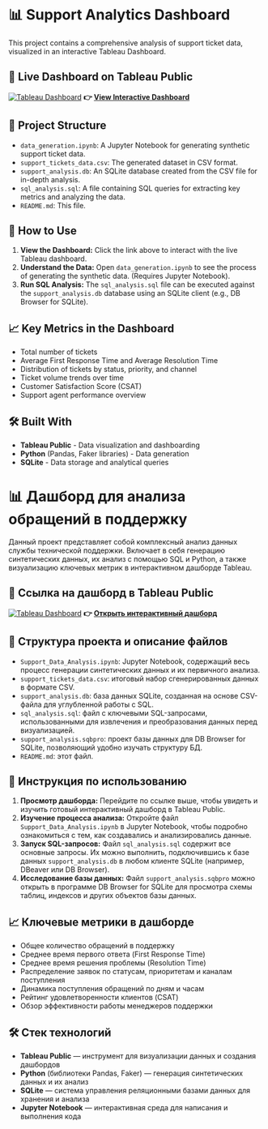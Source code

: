 # 📊 Support Analytics Dashboard

This project contains a comprehensive analysis of support ticket data, visualized in an interactive Tableau Dashboard.

## 🔗 Live Dashboard on Tableau Public

[![Tableau Dashboard](https://img.shields.io/badge/Tableau-Public-orange?logo=tableau)](https://public.tableau.com/app/profile/anna.shishkina/viz/SupportAnalyticsDashboard/SupportAnalytics)
**👉 [View Interactive Dashboard](https://public.tableau.com/app/profile/anna.shishkina/viz/SupportAnalyticsDashboard/SupportAnalytics)**

## 📁 Project Structure

*   `data_generation.ipynb`: A Jupyter Notebook for generating synthetic support ticket data.
*   `support_tickets_data.csv`: The generated dataset in CSV format.
*   `support_analysis.db`: An SQLite database created from the CSV file for in-depth analysis.
*   `sql_analysis.sql`: A file containing SQL queries for extracting key metrics and analyzing the data.
*   `README.md`: This file.

## 🚀 How to Use

1.  **View the Dashboard:** Click the link above to interact with the live Tableau dashboard.
2.  **Understand the Data:** Open `data_generation.ipynb` to see the process of generating the synthetic data. (Requires Jupyter Notebook).
3.  **Run SQL Analysis:** The `sql_analysis.sql` file can be executed against the `support_analysis.db` database using an SQLite client (e.g., DB Browser for SQLite).

## 📈 Key Metrics in the Dashboard

*   Total number of tickets
*   Average First Response Time and Average Resolution Time
*   Distribution of tickets by status, priority, and channel
*   Ticket volume trends over time
*   Customer Satisfaction Score (CSAT)
*   Support agent performance overview

## 🛠 Built With

*   **Tableau Public** - Data visualization and dashboarding
*   **Python** (Pandas, Faker libraries) - Data generation
*   **SQLite** - Data storage and analytical queries




# 📊 Дашборд для анализа обращений в поддержку

Данный проект представляет собой комплексный анализ данных службы технической поддержки. Включает в себя генерацию синтетических данных, их анализ с помощью SQL и Python, а также визуализацию ключевых метрик в интерактивном дашборде Tableau.

## 🔗 Ссылка на дашборд в Tableau Public

[![Tableau Dashboard](https://img.shields.io/badge/Tableau-Public-orange?logo=tableau)](https://public.tableau.com/app/profile/anna.shishkina/viz/SupportAnalyticsDashboard/SupportAnalytics)
**👉 [Открыть интерактивный дашборд](https://public.tableau.com/app/profile/anna.shishkina/viz/SupportAnalyticsDashboard/SupportAnalytics)**

## 📁 Структура проекта и описание файлов

*   `Support_Data_Analysis.ipynb`: Jupyter Notebook, содержащий весь процесс генерации синтетических данных и их первичного анализа.
*   `support_tickets_data.csv`: итоговый набор сгенерированных данных в формате CSV.
*   `support_analysis.db`: база данных SQLite, созданная на основе CSV-файла для углубленной работы с SQL.
*   `sql_analysis.sql`: файл с ключевыми SQL-запросами, использованными для извлечения и преобразования данных перед визуализацией.
*   `support_analysis.sqbpro`: проект базы данных для DB Browser for SQLite, позволяющий удобно изучать структуру БД.
*   `README.md`: этот файл.

## 🚀 Инструкция по использованию

1.  **Просмотр дашборда:** Перейдите по ссылке выше, чтобы увидеть и изучить готовый интерактивный дашборд в Tableau Public.
2.  **Изучение процесса анализа:** Откройте файл `Support_Data_Analysis.ipynb` в Jupyter Notebook, чтобы подробно ознакомиться с тем, как создавались и анализировались данные.
3.  **Запуск SQL-запросов:** Файл `sql_analysis.sql` содержит все основные запросы. Их можно выполнить, подключившись к базе данных `support_analysis.db` в любом клиенте SQLite (например, DBeaver или DB Browser).
4.  **Исследование базы данных:** Файл `support_analysis.sqbpro` можно открыть в программе DB Browser for SQLite для просмотра схемы таблиц, индексов и других объектов базы данных.

## 📈 Ключевые метрики в дашборде

*   Общее количество обращений в поддержку
*   Среднее время первого ответа (First Response Time)
*   Среднее время решения проблемы (Resolution Time)
*   Распределение заявок по статусам, приоритетам и каналам поступления
*   Динамика поступления обращений по дням и часам
*   Рейтинг удовлетворенности клиентов (CSAT)
*   Обзор эффективности работы менеджеров поддержки

## 🛠 Стек технологий

*   **Tableau Public** — инструмент для визуализации данных и создания дашбордов
*   **Python** (библиотеки Pandas, Faker) — генерация синтетических данных и их анализ
*   **SQLite** — система управления реляционными базами данных для хранения и анализа
*   **Jupyter Notebook** — интерактивная среда для написания и выполнения кода
